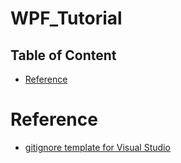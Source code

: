 # WPF_Tutorial
## Table of Content
- <a href="#reference">Reference</a>

# <a id="reference">Reference</a>
- [gitignore template for Visual Studio](https://github.com/github/gitignore/blob/main/VisualStudio.gitignore)